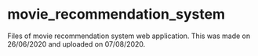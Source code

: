 # movie_recommendation_system
Files of movie recommendation system web application. This was made on 26/06/2020 and uploaded on 07/08/2020.
